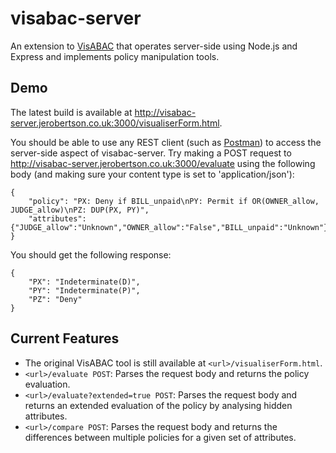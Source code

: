 # visabac-server
An extension to [VisABAC](https://gitlab.com/morisset/visabac) that operates server-side using Node.js and Express and implements policy manipulation tools.

## Demo
The latest build is available at http://visabac-server.jerobertson.co.uk:3000/visualiserForm.html.

You should be able to use any REST client (such as [Postman](https://chrome.google.com/webstore/detail/postman/fhbjgbiflinjbdggehcddcbncdddomop)) to access the server-side aspect of visabac-server. Try making a POST request to http://visabac-server.jerobertson.co.uk:3000/evaluate using the following body (and making sure your content type is set to 'application/json'):

```
{
    "policy": "PX: Deny if BILL_unpaid\nPY: Permit if OR(OWNER_allow, JUDGE_allow)\nPZ: DUP(PX, PY)",
    "attributes": {"JUDGE_allow":"Unknown","OWNER_allow":"False","BILL_unpaid":"Unknown"}
}
```

You should get the following response:

```
{
    "PX": "Indeterminate(D)",
    "PY": "Indeterminate(P)",
    "PZ": "Deny"
}
```

## Current Features
* The original VisABAC tool is still available at ```<url>/visualiserForm.html```.
* ```<url>/evaluate POST```: Parses the request body and returns the policy evaluation.
* ```<url>/evaluate?extended=true POST```: Parses the request body and returns an extended evaluation of the policy by analysing hidden attributes.
* ```<url>/compare POST```: Parses the request body and returns the differences between multiple policies for a given set of attributes.